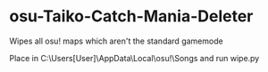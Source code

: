 # osu-Taiko-Catch-Mania-Deleter
Wipes all osu! maps which aren't the standard gamemode 

Place in C:\Users\[User]\AppData\Local\osu!\Songs and run wipe.py
